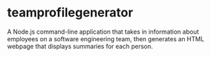# teamprofilegenerator
A Node.js command-line application that takes in information about employees on a software engineering team, then generates an HTML webpage that displays summaries for each person.
